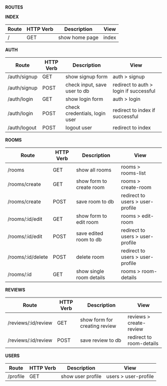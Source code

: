 **ROUTES**


**INDEX**

Route                    |   HTTP Verb   |   Description                 |   View
------|-----------|-----------------|------
/                        |   GET         |   show home page              |   index



**AUTH**

Route                    |   HTTP Verb   |   Description                 |   View
------|-----------|-----------------|------
/auth/signup             |   GET         |   show signup form            |   auth > signup
/auth/signup             |   POST        |   check input, save user to db|   redirect to auth > login if successful
/auth/login              |   GET         |   show login form             |   auth > login
/auth/login              |   POST        |  check credentials, login user|   redirect to index if successful
/auth/logout             |   POST        |   logout user                 |   redirect to index



**ROOMS**

Route | HTTP Verb | Description     | View
------|-----------|-----------------|------
/rooms|   GET     | show all rooms  | rooms > rooms-list
/rooms/create            |   GET         |   show form to create room    |   rooms > create-room
/rooms/create            |   POST        |   save room to db             |   redirect to users > user-profile
/rooms/:id/edit          |   GET         |   show form to edit room      |   rooms > edit-room
/rooms/:id/edit          |   POST        |   save edited room to db      |   redirect to users > user-profile
/rooms/:id/delete        |   POST        |   delete room                 |   redirect to users > user-profile
/rooms/:id               |   GET         |   show single room details    |   rooms > room-details



**REVIEWS**

Route                    |   HTTP Verb   |   Description                 |   View
------|-----------|-----------------|------
/reviews/:id/review      |   GET         | show form for creating review |   reviews > create-review
/reviews/:id/review      |   POST        |   save review to db           |   redirect to room-details



**USERS**

Route                    |   HTTP Verb   |   Description                 |   View
------|-----------|-----------------|------
/profile                 |   GET         | show user profile             |   users > user-profile